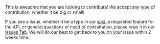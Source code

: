 This is awesome that you are looking to contribute! We accept any type of contribution, whether it be big or small!

If you see a issue, whether it be a typo in our [wiki](https://github.com/LlamasOnTheRun/Star-Wars-Rebellion-Component-Info-API/wiki), a requested feature for the API, or general questions or need of consultation, please raise it in our [Issues Tab](https://github.com/LlamasOnTheRun/Star-Wars-Rebellion-Component-Info-API/issues). We will do our best to get back to you on your issue within 2 weeks time.

